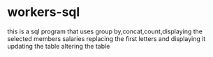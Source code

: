 # workers-sql
this is a sql program 
that uses group by,concat,count,displaying the selected members salaries
replacing the first letters and displaying it
updating the table
altering the table
